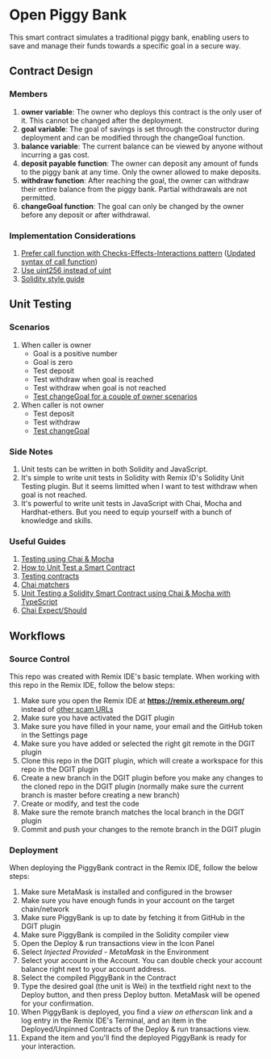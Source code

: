 # Open Piggy Bank

This smart contract simulates a traditional piggy bank, enabling users to save and manage their funds towards a specific goal in a secure way.

## Contract Design

### Members

1. **owner variable**: The owner who deploys this contract is the only user of it. This cannot be changed after the deployment.
2. **goal variable**: The goal of savings is set through the constructor during deployment and can be modified through the changeGoal function.
3. **balance variable**: The current balance can be viewed by anyone without incurring a gas cost.
4. **deposit payable function**: The owner can deposit any amount of funds to the piggy bank at any time. Only the owner allowed to make deposits.
5. **withdraw function**: After reaching the goal, the owner can withdraw their entire balance from the piggy bank. Partial withdrawals are not permitted.
6. **changeGoal function**: The goal can only be changed by the owner before any deposit or after withdrawal.

### Implementation Considerations

1. [Prefer call function with Checks-Effects-Interactions pattern](https://consensys.io/diligence/blog/2019/09/stop-using-soliditys-transfer-now/) ([Updated syntax of call function](https://ethereum.stackexchange.com/questions/19341/address-send-vs-address-transfer-best-practice-usage))
2. [Use uint256 instead of uint](https://ethereum.stackexchange.com/questions/43241/why-write-uint256-instead-of-uint-if-theyre-the-same-thing)
3. [Solidity style guide](https://docs.soliditylang.org/en/latest/style-guide.html)

## Unit Testing

### Scenarios

1. When caller is owner
   - Goal is a positive number
   - Goal is zero
   - Test deposit
   - Test withdraw when goal is reached
   - Test withdraw when goal is not reached
   - [Test changeGoal for a couple of owner scenarios](https://github.com/allenlooplee/open-piggy-bank/issues/8)
2. When caller is not owner
   - Test deposit
   - Test withdraw
   - [Test changeGoal](https://github.com/allenlooplee/open-piggy-bank/issues/8)

### Side Notes

1. Unit tests can be written in both Solidity and JavaScript.
2. It's simple to write unit tests in Solidity with Remix ID's Solidity Unit Testing plugin. But it seems limitted when I want to test withdraw when goal is not reached.
3. It's powerful to write unit tests in JavaScript with Chai, Mocha and Hardhat-ethers. But you need to equip yourself with a bunch of knowledge and skills.

### Useful Guides

1. [Testing using Chai & Mocha](https://remix-ide.readthedocs.io/en/latest/testing_using_Chai_%26_Mocha.html)
2. [How to Unit Test a Smart Contract](https://docs.alchemy.com/docs/how-to-unit-test-a-smart-contract)
3. [Testing contracts](https://hardhat.org/tutorial/testing-contracts)
4. [Chai matchers](https://ethereum-waffle.readthedocs.io/en/latest/matchers.html)
5. [Unit Testing a Solidity Smart Contract using Chai & Mocha with TypeScript](https://dev.to/carlomigueldy/unit-testing-a-solidity-smart-contract-using-chai-mocha-with-typescript-3gcj)
6. [Chai Expect/Should](https://www.chaijs.com/api/bdd/)

## Workflows

### Source Control

This repo was created with Remix IDE's basic template. When working with this repo in the Remix IDE, follow the below steps:

1. Make sure you open the Remix IDE at **https://remix.ethereum.org/** instead of [other scam URLs](https://medium.com/remix-ide/remix-in-youtube-crypto-scams-71c338da32d)
2. Make sure you have activated the DGIT plugin
3. Make sure you have filled in your name, your email and the GitHub token in the Settings page
4. Make sure you have added or selected the right git remote in the DGIT plugin
5. Clone this repo in the DGIT plugin, which will create a workspace for this repo in the DGIT plugin
6. Create a new branch in the DGIT plugin before you make any changes to the cloned repo in the DGIT plugin (normally make sure the current branch is master before creating a new branch)
7. Create or modify, and test the code
8. Make sure the remote branch matches the local branch in the DGIT plugin
9. Commit and push your changes to the remote branch in the DGIT plugin

### Deployment

When deploying the PiggyBank contract in the Remix IDE, follow the below steps:

1. Make sure MetaMask is installed and configured in the browser
2. Make sure you have enough funds in your account on the target chain/network
3. Make sure PiggyBank is up to date by fetching it from GitHub in the DGIT plugin
4. Make sure PiggyBank is compiled in the Solidity compiler view
5. Open the Deploy & run transactions view in the Icon Panel
6. Select *Injected Provided - MetaMask* in the Environment
7. Select your account in the Account. You can double check your account balance right next to your account address.
8. Select the compiled PiggyBank in the Contract
9. Type the desired goal (the unit is Wei) in the textfield right next to the Deploy button, and then press Deploy button. MetaMask will be opened for your confirmation.
10. When PiggyBank is deployed, you find a *view on etherscan* link and a log entry in the Remix IDE's Terminal, and an item in the Deployed/Unpinned Contracts of the Deploy & run transactions view.
11. Expand the item and you'll find the deployed PiggyBank is ready for your interaction.

